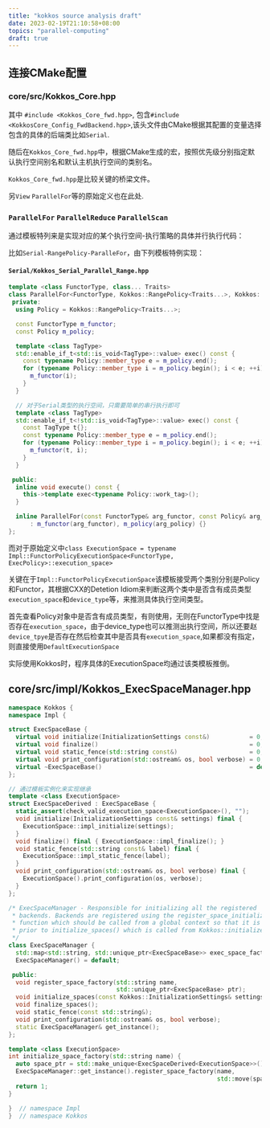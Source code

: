 ```yaml
---
title: "kokkos source analysis draft"
date: 2023-02-19T21:10:58+08:00
topics: "parallel-computing"
draft: true
---
```


## 连接CMake配置

### core/src/Kokkos_Core.hpp

其中 `#include <Kokkos_Core_fwd.hpp>`, 包含`#include <KokkosCore_Config_FwdBackend.hpp>`,该头文件由CMake根据其配置的变量选择包含的具体的后端类比如`Serial`.

随后在`Kokkos_Core_fwd.hpp`中，根据CMake生成的宏，按照优先级分别指定默认执行空间别名和默认主机执行空间的类别名。

`Kokkos_Core_fwd.hpp`是比较关键的桥梁文件。

另`View` `ParallelFor`等的原始定义也在此处.

### `ParallelFor` `ParallelReduce` `ParallelScan`

通过模板特列来是实现对应的某个执行空间-执行策略的具体并行执行代码：

比如`Serial-RangePolicy-ParalleFor`，由下列模板特例实现：
#### `Serial/Kokkos_Serial_Parallel_Range.hpp`
```cpp
template <class FunctorType, class... Traits>
class ParallelFor<FunctorType, Kokkos::RangePolicy<Traits...>, Kokkos::Serial> {
 private:
  using Policy = Kokkos::RangePolicy<Traits...>;

  const FunctorType m_functor;
  const Policy m_policy;

  template <class TagType>
  std::enable_if_t<std::is_void<TagType>::value> exec() const {
    const typename Policy::member_type e = m_policy.end();
    for (typename Policy::member_type i = m_policy.begin(); i < e; ++i) {
      m_functor(i);
    }
  }

  // 对于Serial类型的执行空间，只需要简单的串行执行即可
  template <class TagType>
  std::enable_if_t<!std::is_void<TagType>::value> exec() const {
    const TagType t{};
    const typename Policy::member_type e = m_policy.end();
    for (typename Policy::member_type i = m_policy.begin(); i < e; ++i) {
      m_functor(t, i);
    }
  }

 public:
  inline void execute() const {
    this->template exec<typename Policy::work_tag>();
  }

  inline ParallelFor(const FunctorType& arg_functor, const Policy& arg_policy)
      : m_functor(arg_functor), m_policy(arg_policy) {}
};

```

而对于原始定义中`class ExecutionSpace = typename Impl::FunctorPolicyExecutionSpace<FunctorType, ExecPolicy>::execution_space>`

关键在于`Impl::FunctorPolicyExecutionSpace`该模板接受两个类别分别是Policy和Functor，其根据CXX的Detetion Idiom来判断这两个类中是否含有成员类型`execution_space`和`device_type`等，来推测具体执行空间类型。

首先查看Policy对象中是否含有成员类型，有则使用，无则在FunctorType中找是否存在`execution_space`，由于device_type也可以推测出执行空间，所以还要赵`device_tpye`是否存在然后检查其中是否具有`execution_space`,如果都没有指定，则直接使用`DefaultExecutionSpace`

实际使用Kokkos时，程序具体的ExecutionSpace均通过该类模板推倒。

## core/src/impl/Kokkos_ExecSpaceManager.hpp   

```cpp
namespace Kokkos {
namespace Impl {

struct ExecSpaceBase {
  virtual void initialize(InitializationSettings const&)           = 0;
  virtual void finalize()                                          = 0;
  virtual void static_fence(std::string const&)                    = 0;
  virtual void print_configuration(std::ostream& os, bool verbose) = 0;
  virtual ~ExecSpaceBase()                                         = default;
};

// 通过模板实例化来实现继承
template <class ExecutionSpace>
struct ExecSpaceDerived : ExecSpaceBase {
  static_assert(check_valid_execution_space<ExecutionSpace>(), "");
  void initialize(InitializationSettings const& settings) final {
    ExecutionSpace::impl_initialize(settings);
  }
  void finalize() final { ExecutionSpace::impl_finalize(); }
  void static_fence(std::string const& label) final {
    ExecutionSpace::impl_static_fence(label);
  }
  void print_configuration(std::ostream& os, bool verbose) final {
    ExecutionSpace().print_configuration(os, verbose);
  }
};

/* ExecSpaceManager - Responsible for initializing all the registered
 * backends. Backends are registered using the register_space_initializer()
 * function which should be called from a global context so that it is called
 * prior to initialize_spaces() which is called from Kokkos::initialize()
 */
class ExecSpaceManager {
  std::map<std::string, std::unique_ptr<ExecSpaceBase>> exec_space_factory_list;
  ExecSpaceManager() = default;

 public:
  void register_space_factory(std::string name,
                              std::unique_ptr<ExecSpaceBase> ptr);
  void initialize_spaces(const Kokkos::InitializationSettings& settings);
  void finalize_spaces();
  void static_fence(const std::string&);
  void print_configuration(std::ostream& os, bool verbose);
  static ExecSpaceManager& get_instance();
};

template <class ExecutionSpace>
int initialize_space_factory(std::string name) {
  auto space_ptr = std::make_unique<ExecSpaceDerived<ExecutionSpace>>();
  ExecSpaceManager::get_instance().register_space_factory(name,
                                                          std::move(space_ptr));
  return 1;
}

}  // namespace Impl
}  // namespace Kokkos
```


